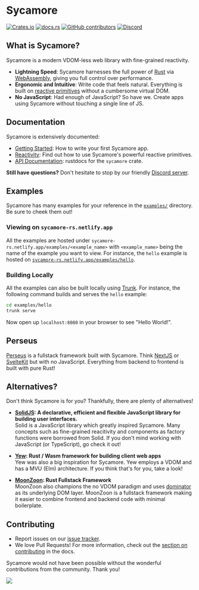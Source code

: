 # Sycamore

[![Crates.io](https://img.shields.io/crates/v/sycamore)](https://crates.io/crates/sycamore)
[![docs.rs](https://img.shields.io/docsrs/sycamore?color=blue&label=docs.rs)](https://docs.rs/sycamore)
[![GitHub contributors](https://img.shields.io/github/contributors/sycamore-rs/sycamore)](https://github.com/sycamore-rs/sycamore/graphs/contributors)
[![Discord](https://img.shields.io/discord/820400041332179004?label=discord)](https://discord.gg/vDwFUmm6mU)

## What is Sycamore?

Sycamore is a modern VDOM-less web library with fine-grained reactivity.

- **Lightning Speed**: Sycamore harnesses the full power of [Rust](https://www.rust-lang.org/) via
  [WebAssembly](https://webassembly.org/), giving you full control over performance.
- **Ergonomic and Intuitive**: Write code that feels natural. Everything is built on
  [reactive primitives](https://sycamore-rs.netlify.app/docs/basics/reactivity) without a cumbersome
  virtual DOM.
- **No JavaScript**: Had enough of JavaScript? So have we. Create apps using Sycamore without
  touching a single line of JS.

## Documentation

Sycamore is extensively documented:

- [Getting Started](https://sycamore-rs.netlify.app/docs/getting_started/installation): How to write
  your first Sycamore app.
- [Reactivity](https://sycamore-rs.netlify.app/docs/basics/reactivity): Find out how to use
  Sycamore's powerful reactive primitives.
- [API Documentation](https://docs.rs/sycamore): rustdocs for the `sycamore` crate.

**Still have questions?** Don't hesitate to stop by our friendly
[Discord server](https://discord.gg/vDwFUmm6mU).

## Examples

Sycamore has many examples for your reference in the
[`examples/`](https://github.com/sycamore-rs/sycamore/tree/master/examples) directory. Be sure to
cheek them out!

### Viewing on `sycamore-rs.netlify.app`

All the examples are hosted under `sycamore-rs.netlify.app/examples/<example_name>` with
`<example_name>` being the name of the example you want to view. For instance, the `hello` example
is hosted on
[`sycamore-rs.netlify.app/examples/hello`](https://sycamore-rs.netlify.app/examples/hello).

### Building Locally

All the examples can also be built locally using [Trunk](https://trunkrs.dev). For instance, the
following command builds and serves the `hello` example:

```bash
cd examples/hello
trunk serve
```

Now open up `localhost:8080` in your browser to see "Hello World!".

## Perseus

[Perseus](https://github.com/arctic-hen7) is a fullstack framework built with Sycamore. Think
[NextJS](https://nextjs.org) or [SvelteKit](https://kit.svelte.dev) but with no JavaScript.
Everything from backend to frontend is built with pure Rust!

## Alternatives?

Don't think Sycamore is for you? Thankfully, there are plenty of alternatives!
- **[SolidJS](https://github.com/solidjs/solid): A declarative, efficient and flexible JavaScript
  library for building user interfaces.** <br />
  Solid is a JavaScript library which greatly inspired Sycamore. Many concepts such as fine-grained
  reacitivity and components as factory functions were borrowed from Solid. If you don't mind working
  with JavaScript (or TypeScript), go check it out!
  
- **[Yew](https://github.com/yewstack/yew): Rust / Wasm framework for building client web apps** <br />
  Yew was also a big inspiration for Sycamore. Yew employs a VDOM and has a MVU (Elm) architecture. If
  you think that's for you, take a look!
  
- **[MoonZoon](https://github.com/MoonZoon/MoonZoon): Rust Fullstack Framework** <br />
  MoonZoon also champions the no VDOM paradigm and uses [dominator](https://github.com/Pauan/rust-dominator)
  as its underlying DOM layer. MoonZoon is a fullstack framework making it easier to combine frontend
  and backend code with minimal boilerplate.

## Contributing

- Report issues on our [issue tracker](https://github.com/sycamore-rs/sycamore/issues).
- We love Pull Requests! For more information, check out the
  [section on contributing](https://sycamore-rs.netlify.app/docs/contribute/architecture) in the
  docs.

Sycamore would not have been possible without the wonderful contributions from the community. Thank
you!

<a href="https://github.com/sycamore-rs/sycamore/graphs/contributors">
  <img src="https://contrib.rocks/image?repo=sycamore-rs/sycamore" />
</a>
